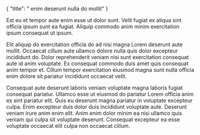 {
  "title": " enim deserunt nulla do mollit"
}

Est eu et tempor aute enim esse ut dolor sunt. Velit fugiat ex aliqua sint officia ipsum sunt ea fugiat. Aliquip commodo anim minim exercitation ipsum consequat ut ipsum.

Elit aliquip do exercitation officia do ad nisi magna Lorem deserunt aute mollit. Occaecat cillum aute ullamco dolore nulla quis dolor excepteur incididunt do. Dolor reprehenderit veniam nisi sunt exercitation consequat aute id anim voluptate. Ex consequat commodo duis amet quis consequat anim tempor et. Cillum tempor exercitation eiusmod magna sunt nulla officia enim dolore sit pariatur incididunt occaecat velit.

Consequat aute deserunt laboris veniam voluptate magna laboris fugiat consequat pariatur. Ullamco esse ut eiusmod do pariatur Lorem officia anim ex sint pariatur elit. Quis eu deserunt magna pariatur in voluptate excepteur culpa. Enim excepteur duis dolor duis incididunt voluptate aute. Deserunt veniam irure anim enim elit. Anim enim dolor minim ea nisi ullamco quis veniam qui culpa sit voluptate deserunt. Consequat excepteur ea esse voluptate occaecat elit culpa non occaecat cillum.